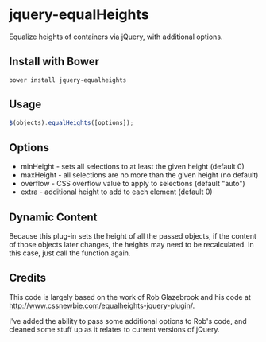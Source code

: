 # jquery-equalHeights

Equalize heights of containers via jQuery, with additional options.


## Install with Bower

```
bower install jquery-equalheights
```


## Usage

```js
$(objects).equalHeights([options]);
```


## Options

* minHeight - sets all selections to at least the given height (default 0)
* maxHeight - all selections are no more than the given height (no default)
* overflow  - CSS overflow value to apply to selections (default "auto")
* extra     - additional height to add to each element (default 0)


## Dynamic Content

Because this plug-in sets the height of all the passed objects, if the content of those objects later changes, the heights may need to be recalculated.  In this case, just call the function again.


## Credits

This code is largely based on the work of Rob Glazebrook and his code at <http://www.cssnewbie.com/equalheights-jquery-plugin/>.

I've added the ability to pass some additional options to Rob's code, and cleaned some stuff up as it relates to current versions of jQuery.
